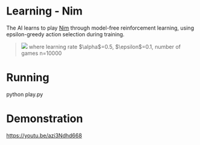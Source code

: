 # Learning - Nim 
The AI learns to play [Nim](https://en.wikipedia.org/wiki/Nim) through model-free reinforcement learning, using epsilon-greedy action selection during training.

> <img src="https://render.githubusercontent.com/render/math?math=\LARGE%20Q(s,a)%20\leftarrow%20Q(s,a)%20%2B%20\alpha(newEstimate%20-%20oldEstimate)">
> where learning rate $\alpha$=0.5, $\epsilon$=0.1, number of games n=10000 

# Running
python play.py 

# Demonstration
https://youtu.be/azi3Ndhd668
